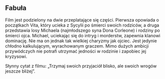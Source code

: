 ## Fabuła
Film jest podzielony na dwie przeplatające się części. Pierwsza opowiada o początkach Vita, który ucieka z Sycylii po śmierci swoich rodziców, a druga przedstawia losy Michaela (najmłodszego syna Dona Corleone) i rodziny po śmierci ojca. Michael, uciekając się do intryg i morderstw, zapewnia klanowi dominację. Nie ma on jednak tak wielkiej charyzmy jak ojciec. Jest jedynie chłodno kalkulującym, wyrachowanym graczem. Mimo dużych ambicji przywódczych nie potrafi utrzymać jedności w rodzinie i zapobiec jej kryzysowi.

Słynny cytat z filmu: „Trzymaj swoich przyjaciół blisko, ale swoich wrogów jeszcze bliżej”.

